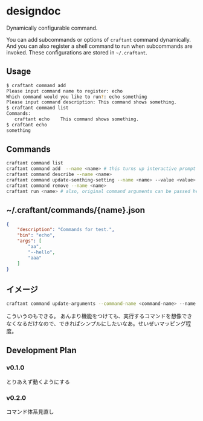 # designdoc
Dynamically configurable command.  

You can add subcommands or options of `craftant` command dynamically.
And you can also register a shell command to run when subcommands are invoked.
These configurations are stored in `~/.craftant`.

## Usage
```bash
$ craftant command add
Please input command name to register: echo
Which command would you like to run?: echo something
Please input command description: This command shows something.
$ craftant command list
Commands:
   craftant echo    This command shows something.
$ craftant echo
something
```

## Commands
```bash
craftant command list
craftant command add  --name <name> # this turns up interactive prompt
craftant command describe --name <name>
craftant command update-somthing-setting --name <name> --value <value>
craftant command remove --name <name>
craftant run <name> # also, original command arguments can be passed here.
```

## ~/.craftant/commands/{name}.json
```json
{
    "description": "Commands for test.",
    "bin": "echo",
    "args": [
        "aa",
        "--hello",
        "aaa"
    ]
}
```

## イメージ
```bash
craftant command update-arguments --command-name <command-name> --name <name> --value <value>
```
こういうのもできる。
あんまり機能をつけても、実行するコマンドを想像できなくなるだけなので、できればシンプルにしたいなあ。せいぜいマッピング程度。

## Development Plan
### v0.1.0
とりあえず動くようにする
### v0.2.0
コマンド体系見直し
